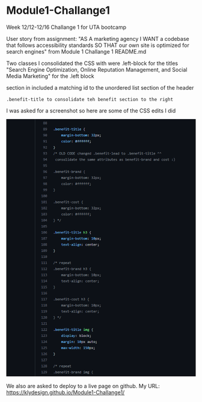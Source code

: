 # Module1-Challange1
Week 12/12-12/16 Challange 1 for UTA bootcamp


User story from assignment: "AS A marketing agency
I WANT a codebase that follows accessibility standards
SO THAT our own site is optimized for search engines" from Module 1 Challange 1 README.md

Two classes I consolidated the CSS with were
    .left-block for the titles "Search Engine Optimization, Online Reputation Management, and Social Media Marketing" 
    for the .left block <div> section in included a matching id to the unordered list section of the header

    .benefit-title to consolidate teh benefit section to the right

I was asked for a screenshot so here are some of the CSS edits I did


![CSSedits](/assets/images/CSSEDITEX.png)

We also are asked to deploy to a live page on github.
My URL: https://klydesign.github.io/Module1-Challange1/